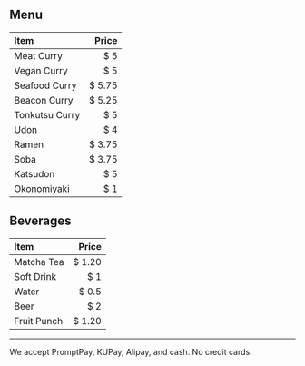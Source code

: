 ## Menu
   
| Item                                   | Price |
|:---------------------------------------|------:|
| Meat Curry | $ 5 |    
| Vegan Curry | $ 5 |    
| Seafood Curry | $ 5.75 |    
| Beacon Curry | $ 5.25 |    
| Tonkutsu Curry | $ 5 |    
| Udon | $ 4 |    
| Ramen | $ 3.75 |    
| Soba |$ 3.75 |    
| Katsudon | $ 5 |    
| Okonomiyaki | $ 1 | 


## Beverages

| Item                                   | Price |
|:---------------------------------------|------:|
| Matcha Tea | $ 1.20 |    
| Soft Drink | $ 1 |    
| Water | $ 0.5 |    
| Beer | $ 2 |    
| Fruit Punch | $ 1.20 |    

---

We accept PromptPay, KUPay, Alipay, and cash. No credit cards.



